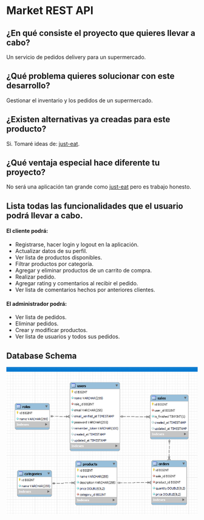 # Market REST API

## ¿En qué consiste el proyecto que quieres llevar a cabo?
Un servicio de pedidos delivery para un supermercado.

## ¿Qué problema quieres solucionar con este desarrollo?
Gestionar el inventario y los pedidos de un supermercado.

## ¿Existen alternativas ya creadas para este producto?
Si. Tomaré ideas de: [just-eat](https://www.just-eat.es).

## ¿Qué ventaja especial hace diferente tu proyecto?
No será una aplicación tan grande como [just-eat](https://www.just-eat.es) pero es trabajo honesto.

## Lista todas las funcionalidades que el usuario podrá llevar a cabo.

#### El cliente podrá:
  * Registrarse, hacer login y logout en la aplicación.
  * Actualizar datos de su perfil.
  * Ver lista de productos disponibles.
  * Filtrar productos por categoría.
  * Agregar y eliminar productos de un carrito de compra.
  * Realizar pedido.
  * Agregar rating y comentarios al recibir el pedido.
  * Ver lista de comentarios hechos por anteriores clientes. 

#### El administrador podrá:
  * Ver lista de pedidos.
  * Eliminar pedidos.
  * Crear y modificar productos.
  * Ver lista de usuarios y todos sus pedidos.


## Database Schema
![database schema](./images/schema-market-db.png)